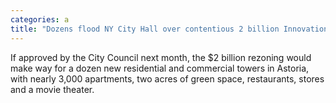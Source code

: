 ```yaml
---
categories: a
title: "Dozens flood NY City Hall over contentious 2 billion Innovation QNS proposal"
---
```

If approved by the City Council next month, the $2 billion rezoning would make way for a dozen new residential and commercial towers in Astoria, with nearly 3,000 apartments, two acres of green space, restaurants, stores and a movie theater.